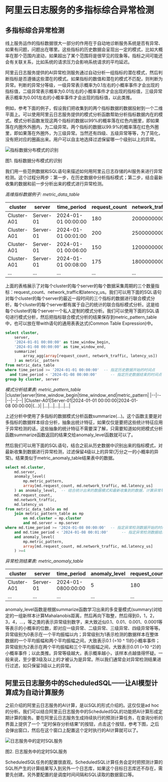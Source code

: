
# 阿里云日志服务的多指标综合异常检测

## 多指标综合异常检测

线上服务运作的指标数据很大一部分的作用在于自动地诊断服务系统是否有异常、如果有问题，问题出在哪里。这些指标的历史数据会呈现出一定的模式，比如大概率在那个范围内波动，如果超出了某个范围将是很罕见的现象等。指标之间可能还会有关联关系，比如系统的请求压力会影响系统请求的平均延迟。

阿里云日志服务提供的AI异常检测服务通过自动分析一组指标的潜在模式，然后判断指标是否遵循这些潜在的模式。如果指标的数值和潜在的模式不匹配，则判断为异常。判断的异常分等级，一级异常表示概率为0.1左右的小概率事件才会出现的指标值，二级异常表示概率为0.01左右的小概率事件才会出现的指标值，三级异常表示概率为0.001左右的小概率事件才会出现的指标值，以此类推。

例如，参考下面的例子，假设我们把收集到的两个指标数据的数据投射到一个二维平面上。可以使用阿里云日志服务提供的模式分析函数帮助分析指标数据内在的模式。模式分析函数发现这两个指标的数据以99%的概率落在红色内圈里，即如果落在内圈外外圈内，为二级异常。两个指标的数据以99.9%的概率落在红色外圈里，即如果落在外圈外，为三级异常。当然还有四级、五级异常等等，为了简化，没有把对应的圈画出来。用户可以自主地选择过滤保留哪一个级别以上的异常。

![指标数据分布模式的识别](/img/src/sqldemo/multi_metric_anomaly_detection/08-multi-metric-pattern.png)
<p>图1. 指标数据分布模式的识别</p>

我们用一些范例数据和SQL语句来描述如何用阿里云日志存储的AI服务来进行异常检测。这个过程分两步：第一步，在历史数据中分析指标模式；第二步，结合最新收集的数据和前一步分析出来的模式进行异常检测。

_高维指标数据例子: metric_data_table_

|cluster|server|time_period|request_count|network_traffic|latency_us|
|--|--|--|--|--|--|
|Cluster-A01|Server-01|2024-01-01 00:00:00|180|2000000000|100|
|Cluster-A01|Server-01|2024-01-01 00:01:00|200|2500000000|120|
|Cluster-A01|Server-01|2024-01-01 00:06:00|150|1200000000|110|
|Cluster-A01|Server-01|2024-01-01 00:08:00|175|1800000000|115|
|...|...|...|...|...|...|

上面的表格展示了对每个cluster的每个server的每个数据采集周期的三个数量指标：request_count、network_traffic和latency_us。我们可以用下面的SQL语句对每个cluster的每个server的最近一段时间的三个指标的数据进行联合模式分析，每个cluster的每个server都有属于自己的统计的联合指标模式分析。这是给每个cluster的每个server一个私人定制的模式分析。我们可以使用下面的SQL语句进行模式分析，然后把指标联合模式分析的结果保存到metric_pattern_table中，也可以放在带with语句的通用表表达式(Common Table Expression)中。

```sql
select cluster,
    server,
    '2024-01-01 00:00:00' as time_window_begin,
    '2024-01-08 00:00:00' as time_window_end,
    summarize(
        array_agg(array[request_count, network_traffic, latency_us])
    ) as metric_ pattern
from metric_data_table
where time_period >= '2024-01-01 00:00:00'  -- 指定历史数据开始的时间点
  and time_period < '2024-01-08 00:00:00'      -- 指定历史数据结束的时间点
group by cluster, server

```

_模式分析结果表: metric_pattern_table_
|cluster|server|time_window_begin|time_window_end|metric_pattern|
|--|--|--|--|--|
|Cluster-A01|Server-01|2024-01-01 00:00:00|2024-01-08 00:00:00|{...}|
|...|...|...|...|...|

上述分析中使用了多指标的数据模式分析函数summarize(...)。这个函数主要是对多指标的数据样本综合分析，抽象出统计特征，如果仅仅是要把这些统计特征应用于异常检测的话，这些抽象的统计特征不需要深了解，只需要知道如何把模式分析函数summarize函数返回的结果交给anomaly_level函数就可以了。

然后我们可以用下面的SQL语句，结合之前从历史数据中识别出来的指标模式，对最新收集到数据进行异常检测，过滤保留4级以上的异常(万分之一的小概率的异常)。结果类似于metric_anomaly_table结果表中的数据。

```sql
select md.cluster,
    md.server,
    anomaly_level(
        mp.metric_pattern,
        array[md.request_count, md.network_traffic, md.latency_us]
    ) as anomaly_level,  -- 结合统计出来的数据模式和最新收集到的数据，计算异常等级
    md.request_count,
    md.network_traffic,
    md.latency_us
from metric_data_table as md
    join metric_pattern_table as mp
        on md.cluster = mp.cluster
        and md.server = mp.server
where md.time_period >= '2024-01-08 00:00:00'  -- 指定异常检测数据开始的时间点
    and md.time_period < '2024-01-08 00:01:00'      -- 指定异常检测数据结束的时间点
    and anomaly_level(
        mp.metric_pattern,
        array[md.request_count, md.network_traffic, md.latency_us]
    ) >=4

```

_异常检测结果表: metric_anomaly_table_

|cluster|server|time_period|anomaly_level|request_count|network_traffic|latency_us|
|--|--|--|--|--|--|--|
|Cluster-A01|Server-01|2024-01-0800:00:00|5|180|2000000000|100000|
|...|...|...|...|...|...|...|

anomaly_level函数是根据summarize函数学习出来的多变量模式(summary)对给定的一组新样本计算Mahalanobis距离，然后再向下取整，然后得到0，1，2，3，4，...，等之类的表示异常级别数字，来大致近似0.1、0.01、0.001、0.0001等等表示的小概率的位数，即对应一级异常、二级异常、三级异常、四级异常等等。异常级别为0表示在一个平均振幅以内；异常级别为1表示检测的数据样本在整体数据的一个平均振幅和两个平均振幅之间，大致表示0.1 (=10 ^ 1)的小概率事件；异常级别为2表示在两个平均振幅和三个平均振幅之间，大致表示0.01 (=10 ^2)的小概率事件；以此类推。异常等级越大，表示概率越小，该样本点越值得怀疑。一般来说，至少要3级及以上的才被认为是异常。所以我们通常会对异常检测结果进行过滤，如只保留3级以上的异常。

## 阿里云日志服务中的ScheduledSQL——让AI模型计算成为自动计算服务

之前介绍的阿里云日志服务的AI计算，是以SQL的形式介绍的。这仅仅是ad hoc的分析。我们可以结合阿里云日志服务中的ScheduledSQL的功能把AI计算形成定期计算的服务。要在阿里云日志服务生成持续执行的预测计算任务，在查询分析的界面上提供了一个 “定时保存分析结果”的按钮，点击这个按钮，参考下图，之后会弹出窗口，然后在这个窗口上配置这个定时执行的AI计算就可以了。

![日志服务中的定时SQL服务](/img/src/sqldemo/multi_metric_anomaly_detection/14-sls-scheduled-sql.png)
<p>图2. 日志服务中的定时SQL服务</p>

ScheduledSQL任务的配置很直观。ScheduledSQL计算任务会定时把预测计算的SQL所产生的计算结果写入到另外一个日志库，如果这个目标日志库还不存在，需要先创建。另外要配置的是调度时间间隔和SQL读取的数据窗口等。

